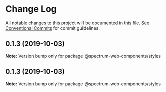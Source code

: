 # Change Log

All notable changes to this project will be documented in this file.
See [Conventional Commits](https://conventionalcommits.org) for commit guidelines.

## 0.1.3 (2019-10-03)

**Note:** Version bump only for package @spectrum-web-components/styles

## 0.1.3 (2019-10-03)

**Note:** Version bump only for package @spectrum-web-components/styles
